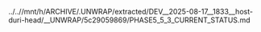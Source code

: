 ../..//mnt/h/ARCHIVE/.UNWRAP/extracted/DEV__2025-08-17__1833__host-duri-head/__UNWRAP/5c29059869/PHASE5_5_3_CURRENT_STATUS.md